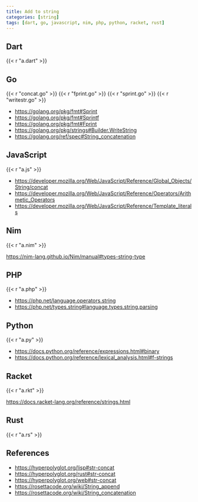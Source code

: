 ```yaml
---
title: Add to string
categories: [string]
tags: [dart, go, javascript, nim, php, python, racket, rust]
---
```


## Dart

{{< r "a.dart" >}}

## Go

{{< r "concat.go" >}}
{{< r "fprint.go" >}}
{{< r "sprint.go" >}}
{{< r "writestr.go" >}}

- <https://golang.org/pkg/fmt#Sprint>
- <https://golang.org/pkg/fmt#Sprintf>
- <https://golang.org/pkg/fmt#Fprint>
- <https://golang.org/pkg/strings#Builder.WriteString>
- <https://golang.org/ref/spec#String_concatenation>

## JavaScript

{{< r "a.js" >}}

- <https://developer.mozilla.org/Web/JavaScript/Reference/Global_Objects/String/concat>
- <https://developer.mozilla.org/Web/JavaScript/Reference/Operators/Arithmetic_Operators>
- <https://developer.mozilla.org/Web/JavaScript/Reference/Template_literals>

## Nim

{{< r "a.nim" >}}

<https://nim-lang.github.io/Nim/manual#types-string-type>

## PHP

{{< r "a.php" >}}

- <https://php.net/language.operators.string>
- <https://php.net/types.string#language.types.string.parsing>

## Python

{{< r "a.py" >}}

- <https://docs.python.org/reference/expressions.html#binary>
- <https://docs.python.org/reference/lexical_analysis.html#f-strings>

## Racket

{{< r "a.rkt" >}}

<https://docs.racket-lang.org/reference/strings.html>

## Rust

{{< r "a.rs" >}}

## References

- <https://hyperpolyglot.org/lisp#str-concat>
- <https://hyperpolyglot.org/rust#str-concat>
- <https://hyperpolyglot.org/web#str-concat>
- <https://rosettacode.org/wiki/String_append>
- <https://rosettacode.org/wiki/String_concatenation>
